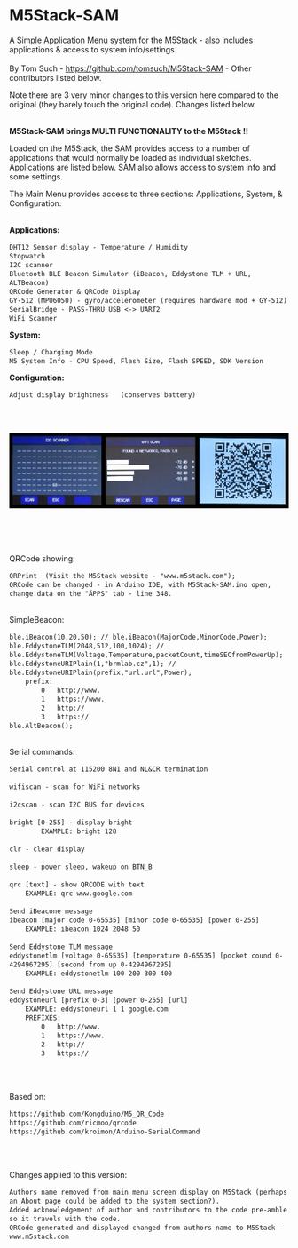 # M5Stack-SAM

A Simple Application Menu system for the M5Stack - also includes applications & access to system info/settings.
<br />
<br />
By Tom Such - https://github.com/tomsuch/M5Stack-SAM - Other contributors listed below.

Note there are 3 very minor changes to this version here compared to the original (they barely touch the original code). 
Changes listed below.
<br />
<br />

**M5Stack-SAM brings MULTI FUNCTIONALITY to the M5Stack !!**

Loaded on the M5Stack, the SAM provides access to a number of applications that would normally be loaded as individual sketches. Applications are listed below. SAM also allows access to system info and some settings.
<br />

The Main Menu provides access to three sections:   Applications,  System,  &  Configuration.
<br />
<br />

**Applications:**

	DHT12 Sensor display - Temperature / Humidity
	Stopwatch
	I2C scanner
	Bluetooth BLE Beacon Simulator (iBeacon, Eddystone TLM + URL, ALTBeacon)
	QRCode Generator & QRCode Display
	GY-512 (MPU6050) - gyro/accelerometer (requires hardware mod + GY-512)
	SerialBridge - PASS-THRU USB <-> UART2
	WiFi Scanner 

**System:**
  
	Sleep / Charging Mode
	M5 System Info - CPU Speed, Flash Size, Flash SPEED, SDK Version

**Configuration:**

	Adjust display brightness   (conserves battery)
 
 
<br />
<br />

![](Screenshot.png?raw=true)
 
<br />
<br />
<br />

QRCode showing:

	QRPrint  (Visit the M5Stack website - "www.m5stack.com");
	QRCode can be changed - in Arduino IDE, with M5Stack-SAM.ino open, change data on the "ÄPPS" tab - line 348. 


<br />
SimpleBeacon:

	ble.iBeacon(10,20,50); // ble.iBeacon(MajorCode,MinorCode,Power);
	ble.EddystoneTLM(2048,512,100,1024); // ble.EddystoneTLM(Voltage,Temperature,packetCount,timeSECfromPowerUp);
	ble.EddystoneURIPlain(1,"brmlab.cz",1); // ble.EddystoneURIPlain(prefix,"url.url",Power);
		prefix:
			0	http://www.
			1	https://www.
			2	http://
			3	https://
	ble.AltBeacon();


<br />
Serial commands:

	Serial control at 115200 8N1 and NL&CR termination

	wifiscan - scan for WiFi networks
	
	i2cscan - scan I2C BUS for devices
	
	bright [0-255] - display bright
        	EXAMPLE: bright 128
		
	clr - clear display
	
	sleep - power sleep, wakeup on BTN_B
	
	qrc [text] - show QRCODE with text
		EXAMPLE: qrc www.google.com
	
	Send iBeacone message
	ibeacon [major code 0-65535] [minor code 0-65535] [power 0-255]
		EXAMPLE: ibeacon 1024 2048 50
	
	Send Eddystone TLM message
	eddystonetlm [voltage 0-65535] [temperature 0-65535] [pocket cound 0-4294967295] [second from up 0-4294967295]
		EXAMPLE: eddystonetlm 100 200 300 400

	Send Eddystone URL message
	eddystoneurl [prefix 0-3] [power 0-255] [url]
		EXAMPLE: eddystoneurl 1 1 google.com
		PREFIXES:
			0	http://www.
			1	https://www.
			2	http://
			3	https://		
		
<br />
<br />

Based on:

	https://github.com/Kongduino/M5_QR_Code
	https://github.com/ricmoo/qrcode
	https://github.com/kroimon/Arduino-SerialCommand
	

<br />
<br />


Changes applied to this version:

	Authors name removed from main menu screen display on M5Stack (perhaps an About page could be added to the system section?).
	Added acknowledgement of author and contributors to the code pre-amble so it travels with the code.
	QRCode generated and displayed changed from authors name to M5Stack - www.m5stack.com 
